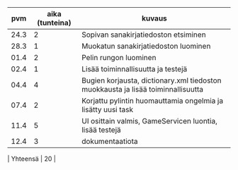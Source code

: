
| pvm  | aika (tunteina) | kuvaus                                                                           |
| ---- | --------------- | -------------------------------------------------------------------------------- |
| 24.3 | 2               | Sopivan sanakirjatiedoston etsiminen                                             |
| 28.3 | 1               | Muokatun sanakirjatiedoston luominen                                             |
| 01.4 | 2               | Pelin rungon luominen                                                            |
| 02.4 | 1               | Lisää toiminnallisuutta ja testejä                                               |
| 04.4 | 4               | Bugien korjausta, dictionary.xml tiedoston muokkausta ja lisää toiminnallisuutta |
| 07.4 | 2               | Korjattu pylintin huomauttamia ongelmia ja lisätty uusi task                     |
| 11.4 | 5               | UI osittain valmis, GameServicen luontia, lisää testejä                          |
| 12.4 | 3 | dokumentaatiota |

| Yhteensä | 20 |